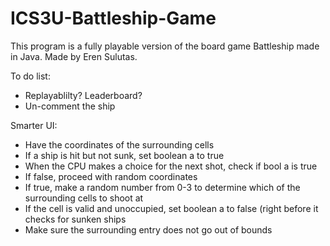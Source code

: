 # ICS3U-Battleship-Game

This program is a fully playable version of the board game Battleship made in Java. Made by Eren Sulutas. 

To do list:  
- Replayablilty? Leaderboard?
- Un-comment the ship 


Smarter UI: 
- Have the coordinates of the surrounding cells
- If a ship is hit but not sunk, set boolean a to true 
- When the CPU makes a choice for the next shot, check if bool a is true 
- If false, proceed with random coordinates
- If true, make a random number from 0-3 to determine which of the surrounding cells to shoot at
- If the cell is valid and unoccupied, set boolean a to false (right before it checks for sunken ships
- Make sure the surrounding entry does not go out of bounds 
